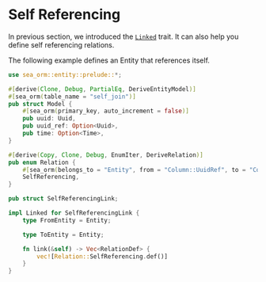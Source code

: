# Self Referencing

In previous section, we introduced the [`Linked`](https://docs.rs/sea-orm/0.8/sea_orm/entity/trait.Linked.html) trait. It can also help you define self referencing relations.

The following example defines an Entity that references itself.

```rust
use sea_orm::entity::prelude::*;

#[derive(Clone, Debug, PartialEq, DeriveEntityModel)]
#[sea_orm(table_name = "self_join")]
pub struct Model {
    #[sea_orm(primary_key, auto_increment = false)]
    pub uuid: Uuid,
    pub uuid_ref: Option<Uuid>,
    pub time: Option<Time>,
}

#[derive(Copy, Clone, Debug, EnumIter, DeriveRelation)]
pub enum Relation {
    #[sea_orm(belongs_to = "Entity", from = "Column::UuidRef", to = "Column::Uuid")]
    SelfReferencing,
}

pub struct SelfReferencingLink;

impl Linked for SelfReferencingLink {
    type FromEntity = Entity;

    type ToEntity = Entity;

    fn link(&self) -> Vec<RelationDef> {
        vec![Relation::SelfReferencing.def()]
    }
}
```
